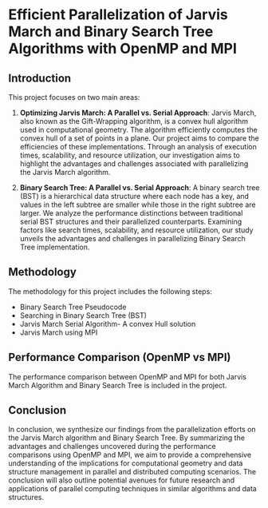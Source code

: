# Efficient Parallelization of Jarvis March and Binary Search Tree Algorithms with OpenMP and MPI

## Introduction

This project focuses on two main areas:

1. **Optimizing Jarvis March: A Parallel vs. Serial Approach**: Jarvis March, also known as the Gift-Wrapping algorithm, is a convex hull algorithm used in computational geometry. The algorithm efficiently computes the convex hull of a set of points in a plane. Our project aims to compare the efficiencies of these implementations. Through an analysis of execution times, scalability, and resource utilization, our investigation aims to highlight the advantages and challenges associated with parallelizing the Jarvis March algorithm.

2. **Binary Search Tree: A Parallel vs. Serial Approach**: A binary search tree (BST) is a hierarchical data structure where each node has a key, and values in the left subtree are smaller while those in the right subtree are larger. We analyze the performance distinctions between traditional serial BST structures and their parallelized counterparts. Examining factors like search times, scalability, and resource utilization, our study unveils the advantages and challenges in parallelizing Binary Search Tree implementation.

## Methodology

The methodology for this project includes the following steps:

- Binary Search Tree Pseudocode
- Searching in Binary Search Tree (BST)
- Jarvis March Serial Algorithm- A convex Hull solution
- Jarvis March using MPI

## Performance Comparison (OpenMP vs MPI)

The performance comparison between OpenMP and MPI for both Jarvis March Algorithm and Binary Search Tree is included in the project.

## Conclusion

In conclusion, we synthesize our findings from the parallelization efforts on the Jarvis March algorithm and Binary Search Tree. By summarizing the advantages and challenges uncovered during the performance comparisons using OpenMP and MPI, we aim to provide a comprehensive understanding of the implications for computational geometry and data structure management in parallel and distributed computing scenarios. The conclusion will also outline potential avenues for future research and applications of parallel computing techniques in similar algorithms and data structures.
